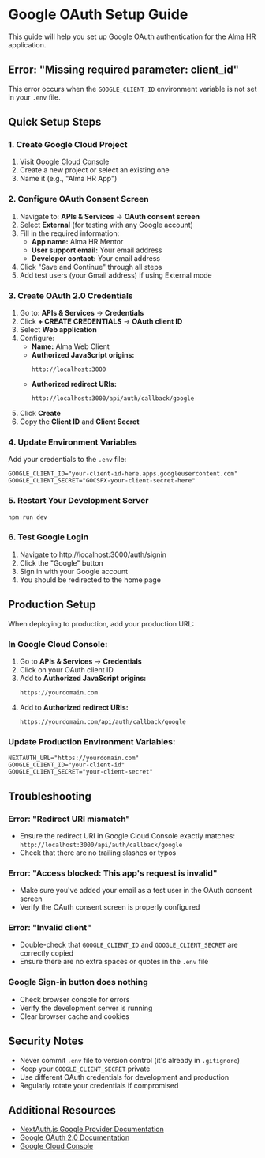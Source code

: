 # Google OAuth Setup Guide

This guide will help you set up Google OAuth authentication for the Alma HR application.

## Error: "Missing required parameter: client_id"

This error occurs when the `GOOGLE_CLIENT_ID` environment variable is not set in your `.env` file.

## Quick Setup Steps

### 1. Create Google Cloud Project

1. Visit [Google Cloud Console](https://console.cloud.google.com/)
2. Create a new project or select an existing one
3. Name it (e.g., "Alma HR App")

### 2. Configure OAuth Consent Screen

1. Navigate to: **APIs & Services** → **OAuth consent screen**
2. Select **External** (for testing with any Google account)
3. Fill in the required information:
   - **App name:** Alma HR Mentor
   - **User support email:** Your email address
   - **Developer contact:** Your email address
4. Click "Save and Continue" through all steps
5. Add test users (your Gmail address) if using External mode

### 3. Create OAuth 2.0 Credentials

1. Go to: **APIs & Services** → **Credentials**
2. Click **+ CREATE CREDENTIALS** → **OAuth client ID**
3. Select **Web application**
4. Configure:
   - **Name:** Alma Web Client
   - **Authorized JavaScript origins:**
     ```
     http://localhost:3000
     ```
   - **Authorized redirect URIs:**
     ```
     http://localhost:3000/api/auth/callback/google
     ```
5. Click **Create**
6. Copy the **Client ID** and **Client Secret**

### 4. Update Environment Variables

Add your credentials to the `.env` file:

```env
GOOGLE_CLIENT_ID="your-client-id-here.apps.googleusercontent.com"
GOOGLE_CLIENT_SECRET="GOCSPX-your-client-secret-here"
```

### 5. Restart Your Development Server

```bash
npm run dev
```

### 6. Test Google Login

1. Navigate to http://localhost:3000/auth/signin
2. Click the "Google" button
3. Sign in with your Google account
4. You should be redirected to the home page

## Production Setup

When deploying to production, add your production URL:

### In Google Cloud Console:

1. Go to **APIs & Services** → **Credentials**
2. Click on your OAuth client ID
3. Add to **Authorized JavaScript origins:**
   ```
   https://yourdomain.com
   ```
4. Add to **Authorized redirect URIs:**
   ```
   https://yourdomain.com/api/auth/callback/google
   ```

### Update Production Environment Variables:

```env
NEXTAUTH_URL="https://yourdomain.com"
GOOGLE_CLIENT_ID="your-client-id"
GOOGLE_CLIENT_SECRET="your-client-secret"
```

## Troubleshooting

### Error: "Redirect URI mismatch"
- Ensure the redirect URI in Google Cloud Console exactly matches: `http://localhost:3000/api/auth/callback/google`
- Check that there are no trailing slashes or typos

### Error: "Access blocked: This app's request is invalid"
- Make sure you've added your email as a test user in the OAuth consent screen
- Verify the OAuth consent screen is properly configured

### Error: "Invalid client"
- Double-check that `GOOGLE_CLIENT_ID` and `GOOGLE_CLIENT_SECRET` are correctly copied
- Ensure there are no extra spaces or quotes in the `.env` file

### Google Sign-in button does nothing
- Check browser console for errors
- Verify the development server is running
- Clear browser cache and cookies

## Security Notes

- Never commit `.env` file to version control (it's already in `.gitignore`)
- Keep your `GOOGLE_CLIENT_SECRET` private
- Use different OAuth credentials for development and production
- Regularly rotate your credentials if compromised

## Additional Resources

- [NextAuth.js Google Provider Documentation](https://next-auth.js.org/providers/google)
- [Google OAuth 2.0 Documentation](https://developers.google.com/identity/protocols/oauth2)
- [Google Cloud Console](https://console.cloud.google.com/)
